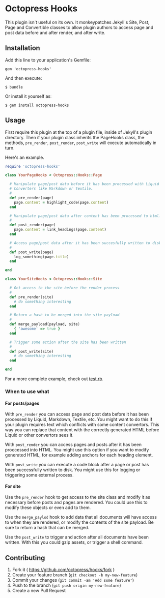 # Octopress Hooks

This plugin isn't useful on its own. It monkeypatches Jekyll's Site, Post, Page and Convertible classes to allow plugin authors to access page and post data before and after render, and after write. 

## Installation

Add this line to your application's Gemfile:

    gem 'octopress-hooks'

And then execute:

    $ bundle

Or install it yourself as:

    $ gem install octopress-hooks

## Usage

First require this plugin at the top of a plugin file, inside of Jekyll's plugin directory. Then if your plugin class inherits the PageHooks class, the methods, `pre_render`, `post_render`, `post_write` will execute automatically in turn.

Here's an example.

```ruby
require 'octopress-hooks'

class YourPageHooks < Octopress::Hooks::Page

  # Manipulate page/post data before it has been processed with Liquid or
  # Converters like Markdown or Textile.
  #
  def pre_render(page)
    page.content = highlight_code(page.content)
  end

  # Manipulate page/post data after content has been processed to html.
  #
  def post_render(page)
    page.content = link_headings(page.content)
  end

  # Access page/post data after it has been succesfully written to disk.
  #
  def post_write(page)
    log_something(page.title)
  end

end

class YourSiteHooks < Octopress::Hooks::Site

  # Get access to the site before the render process
  #
  def pre_render(site)
    # do something interesting
  end

  # Return a hash to be merged into the site payload
  #
  def merge_payload(payload, site)
    { 'awesome' => true }
  end

  # Trigger some action after the site has been written 
  #
  def post_write(site)
    # do something interesting
  end

end
```

For a more complete example, check out [test.rb](test/_plugins/test.rb).

### When to use what

#### For posts/pages

With `pre_render` you can access page and post data before it has been
processed by Liquid, Markdown, Textile, etc. You might want to do this if your
plugin requires text which conflicts with some content convertors. This way
you can replace that content with the correctly generated HTML before Liquid
or other convertors sees it.

With `post_render` you can access pages and posts after it has been proccessed into HTML. You might use this option if you want to modify generated HTML, for example adding anchors for each heading element.

With `post_write` you can execute a code block after a page or post has been
successfully written to disk. You might use this for logging or triggering
some external process.

#### For site

Use the `pre_render` hook to get access to the site class and modify it as necessary before posts and pages are rendered.
You could use this to modify these objects or even add to them.

Use the `merge_paylod` hook to add data that all documents will have access to when they are rendered, or modify the contents
of the site payload. Be sure to return a hash that can be merged.

Use the `post_write` to trigger and action after all documents have been written. With this you could gzip assets, or trigger a shell command.

## Contributing

1. Fork it ( https://github.com/octopress/hooks/fork )
2. Create your feature branch (`git checkout -b my-new-feature`)
3. Commit your changes (`git commit -am 'Add some feature'`)
4. Push to the branch (`git push origin my-new-feature`)
5. Create a new Pull Request

